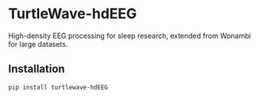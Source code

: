 # TurtleWave-hdEEG

High-density EEG processing for sleep research, extended from Wonambi for large datasets.

## Installation

```bash
pip install turtlewave-hdEEG